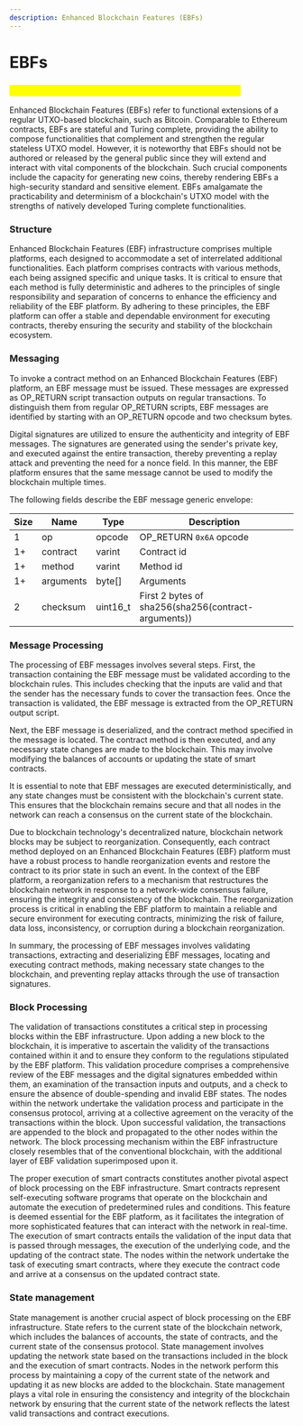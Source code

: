 ```yaml
---
description: Enhanced Blockchain Features (EBFs)
---
```


# EBFs

### _<mark style="color:yellow;">EBF features are still in the work-in-progress phase</mark>_



Enhanced Blockchain Features (EBFs) refer to functional extensions of a regular UTXO-based blockchain, such as Bitcoin. Comparable to Ethereum contracts, EBFs are stateful and Turing complete, providing the ability to compose functionalities that complement and strengthen the regular stateless UTXO model. However, it is noteworthy that EBFs should not be authored or released by the general public since they will extend and interact with vital components of the blockchain. Such crucial components include the capacity for generating new coins, thereby rendering EBFs a high-security standard and sensitive element. EBFs amalgamate the practicability and determinism of a blockchain's UTXO model with the strengths of natively developed Turing complete functionalities.

### Structure

Enhanced Blockchain Features (EBF) infrastructure comprises multiple platforms, each designed to accommodate a set of interrelated additional functionalities. Each platform comprises contracts with various methods, each being assigned specific and unique tasks. It is critical to ensure that each method is fully deterministic and adheres to the principles of single responsibility and separation of concerns to enhance the efficiency and reliability of the EBF platform. By adhering to these principles, the EBF platform can offer a stable and dependable environment for executing contracts, thereby ensuring the security and stability of the blockchain ecosystem.

### Messaging

To invoke a contract method on an Enhanced Blockchain Features (EBF) platform, an EBF message must be issued. These messages are expressed as OP\_RETURN script transaction outputs on regular transactions. To distinguish them from regular OP\_RETURN scripts, EBF messages are identified by starting with an OP\_RETURN opcode and two checksum bytes.

Digital signatures are utilized to ensure the authenticity and integrity of EBF messages. The signatures are generated using the sender's private key, and executed against the entire transaction, thereby preventing a replay attack and preventing the need for a nonce field. In this manner, the EBF platform ensures that the same message cannot be used to modify the blockchain multiple times.

The following fields describe the EBF message generic envelope:

| Size | Name      | Type      | Description                                         |
| ---- | --------- | --------- | --------------------------------------------------- |
| 1    | op        | opcode    | OP\_RETURN `0x6A` opcode                            |
| 1+   | contract  | varint    | Contract id                                         |
| 1+   | method    | varint    | Method id                                           |
| 1+   | arguments | byte\[]   | Arguments                                           |
| 2    | checksum  | uint16\_t | First 2 bytes of sha256(sha256(contract-arguments)) |

### Message Processing

The processing of EBF messages involves several steps. First, the transaction containing the EBF message must be validated according to the blockchain rules. This includes checking that the inputs are valid and that the sender has the necessary funds to cover the transaction fees. Once the transaction is validated, the EBF message is extracted from the OP\_RETURN output script.

Next, the EBF message is deserialized, and the contract method specified in the message is located. The contract method is then executed, and any necessary state changes are made to the blockchain. This may involve modifying the balances of accounts or updating the state of smart contracts.

It is essential to note that EBF messages are executed deterministically, and any state changes must be consistent with the blockchain's current state. This ensures that the blockchain remains secure and that all nodes in the network can reach a consensus on the current state of the blockchain.

Due to blockchain technology's decentralized nature, blockchain network blocks may be subject to reorganization. Consequently, each contract method deployed on an Enhanced Blockchain Features (EBF) platform must have a robust process to handle reorganization events and restore the contract to its prior state in such an event. In the context of the EBF platform, a reorganization refers to a mechanism that restructures the blockchain network in response to a network-wide consensus failure, ensuring the integrity and consistency of the blockchain. The reorganization process is critical in enabling the EBF platform to maintain a reliable and secure environment for executing contracts, minimizing the risk of failure, data loss, inconsistency, or corruption during a blockchain reorganization.

In summary, the processing of EBF messages involves validating transactions, extracting and deserializing EBF messages, locating and executing contract methods, making necessary state changes to the blockchain, and preventing replay attacks through the use of transaction signatures.

### Block Processing

The validation of transactions constitutes a critical step in processing blocks within the EBF infrastructure. Upon adding a new block to the blockchain, it is imperative to ascertain the validity of the transactions contained within it and to ensure they conform to the regulations stipulated by the EBF platform. This validation procedure comprises a comprehensive review of the EBF messages and the digital signatures embedded within them, an examination of the transaction inputs and outputs, and a check to ensure the absence of double-spending and invalid EBF states. The nodes within the network undertake the validation process and participate in the consensus protocol, arriving at a collective agreement on the veracity of the transactions within the block. Upon successful validation, the transactions are appended to the block and propagated to the other nodes within the network. The block processing mechanism within the EBF infrastructure closely resembles that of the conventional blockchain, with the additional layer of EBF validation superimposed upon it.

The proper execution of smart contracts constitutes another pivotal aspect of block processing on the EBF infrastructure. Smart contracts represent self-executing software programs that operate on the blockchain and automate the execution of predetermined rules and conditions. This feature is deemed essential for the EBF platform, as it facilitates the integration of more sophisticated features that can interact with the network in real-time. The execution of smart contracts entails the validation of the input data that is passed through messages, the execution of the underlying code, and the updating of the contract state. The nodes within the network undertake the task of executing smart contracts, where they execute the contract code and arrive at a consensus on the updated contract state.

### State management

State management is another crucial aspect of block processing on the EBF infrastructure. State refers to the current state of the blockchain network, which includes the balances of accounts, the state of contracts, and the current state of the consensus protocol. State management involves updating the network state based on the transactions included in the block and the execution of smart contracts. Nodes in the network perform this process by maintaining a copy of the current state of the network and updating it as new blocks are added to the blockchain. State management plays a vital role in ensuring the consistency and integrity of the blockchain network by ensuring that the current state of the network reflects the latest valid transactions and contract executions.

